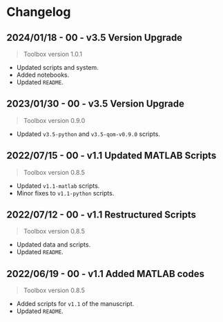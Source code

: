 # Changelog

## 2024/01/18 - 00 - v3.5 Version Upgrade
> Toolbox version 1.0.1
* Updated scripts and system.
* Added notebooks.
* Updated `README`.

## 2023/01/30 - 00 - v3.5 Version Upgrade
> Toolbox version 0.9.0
* Updated `v3.5-python` and `v3.5-qom-v0.9.0` scripts.

## 2022/07/15 - 00 - v1.1 Updated MATLAB Scripts
> Toolbox version 0.8.5
* Updated `v1.1-matlab` scripts.
* Minor fixes to `v1.1-python` scripts.

## 2022/07/12 - 00 - v1.1 Restructured Scripts
> Toolbox version 0.8.5
* Updated data and scripts.
* Updated `README`.

## 2022/06/19 - 00 - v1.1 Added MATLAB codes
> Toolbox version 0.8.5
* Added scripts for `v1.1` of the manuscript.
* Updated `README`.
